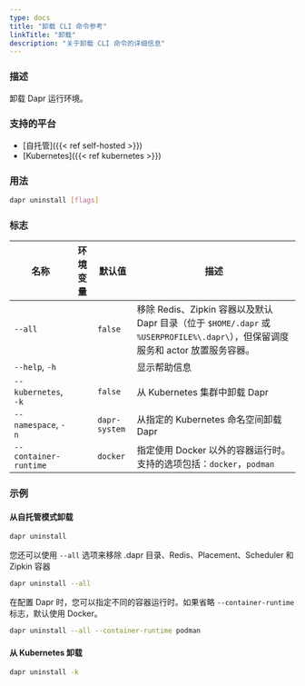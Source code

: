 ```yaml
---
type: docs
title: "卸载 CLI 命令参考"
linkTitle: "卸载"
description: "关于卸载 CLI 命令的详细信息"
---
```


### 描述

卸载 Dapr 运行环境。

### 支持的平台

- [自托管]({{< ref self-hosted >}})
- [Kubernetes]({{< ref kubernetes >}})

### 用法

```bash
dapr uninstall [flags]
```

### 标志

| 名称                 | 环境变量             | 默认值       | 描述                                                                                                                                         |
| -------------------- | -------------------- | ------------- | --------------------------------------------------------------------------------------------------------------------------------------------------- |
| `--all`              |                      | `false`       | 移除 Redis、Zipkin 容器以及默认 Dapr 目录（位于 `$HOME/.dapr` 或 `%USERPROFILE%\.dapr\`），但保留调度服务和 actor 放置服务容器。 |
| `--help`, `-h`       |                      |               | 显示帮助信息                                                                                                                             |
| `--kubernetes`, `-k` |                      | `false`       | 从 Kubernetes 集群中卸载 Dapr                                                                                                            |
| `--namespace`, `-n`  |                      | `dapr-system` | 从指定的 Kubernetes 命名空间卸载 Dapr                                                                                                     |
|  `--container-runtime`  |              |    `docker`      | 指定使用 Docker 以外的容器运行时。支持的选项包括：`docker`，`podman` |

### 示例

#### 从自托管模式卸载

```bash
dapr uninstall
```

您还可以使用 `--all` 选项来移除 .dapr 目录、Redis、Placement、Scheduler 和 Zipkin 容器

```bash
dapr uninstall --all
```

在配置 Dapr 时，您可以指定不同的容器运行时。如果省略 `--container-runtime` 标志，默认使用 Docker。

```bash
dapr uninstall --all --container-runtime podman
```

#### 从 Kubernetes 卸载

```bash
dapr uninstall -k
